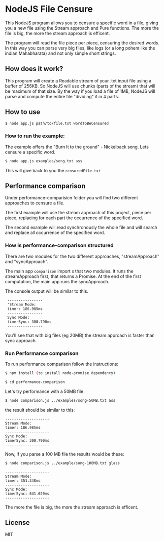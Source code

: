 # NodeJS File Censure

This NodeJS program allows you to censure a specific word in a file, giving you a new file using the Stream approach and Pure functions.
The more the file is big, the more the stream approach is efficent.

The program will read the file piece per piece, censuring the desired words.
In this way you can parse very big files, like logs (or a long pohem like the indian Mahabharata) and not only simple short strings.

## How does it work?

This program will create a Readable stream of your .txt input file using a buffer of 256KB.
So NodeJS will use chunks (parts of the stream) that will be maximum of that size.
By the way if you load a file of 1MB, NodeJS will parse and compute the entire file "dividing" it in 4 parts.


## How to use
```sh
$ node app.js path/to/file.txt wordToBeCensured
```

### How to run the example:

The example offers the "Burn It to the ground" - Nickelback song.
Lets censure a specific word. 
```sh
$ node app.js examples/song.txt ass
```
This will give back to you the `censuredFile.txt`


## Performance comparison 
Under performance-comparision folder you will find two different approaches to censure a file.

The  first example will use the stream approach of this project, piece per piece, replacing for each part the occurrence of the specified word.

The second example will read synchronously the whole file and will search and replace all occurrence of the specified word.

### How is performance-comparison structured

There are two modules for the two different approaches, "streamApproach" and "syncApproach".

The main app `comparison` import s that two modules.
It runs the streamApproach first, that returns a Promise.
At the end of the first computation, the main app runs the syncApproach.

The console output will be similar to this.

     ----------------
     "Stream Mode:
     timer: 186.985ms
     ----------------
     Sync Mode:
     timerSync: 300.790ms
     ----------------
     
You'll see that with big files (eg 20MB) the stream approach is faster than sync approach. 

### Run Performance comparison

To run performance comparison follow the instructions:
```sh
$ npm install (to install node-promise dependency)

$ cd performance-comparison
```

Let's try performance with a 50MB file.
```sh
$ node comparison.js ../examples/song-50MB.txt ass
```
the result should be similar to this:

    --------------------
    Stream Mode:
    timer: 186.985ms
    --------------------
    Sync Mode:
    timerSync: 300.790ms
    --------------------

Now, if you parse a 100 MB file the results would be these:
```sh
$ node comparison.js ../example/song-100MB.txt glass
```
    --------------------
    Stream Mode:
    timer: 351.348ms
    --------------------
    Sync Mode:
    timerSync: 641.620ms
    --------------------

The more the file is big, the more the stream approach is efficent.

## License

MIT

